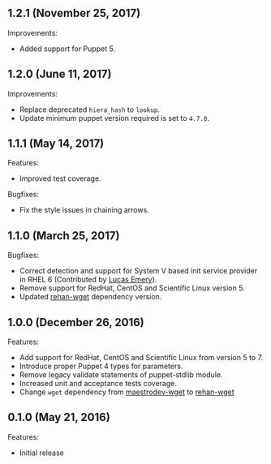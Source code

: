 ## 1.2.1 (November 25, 2017)

Improvements:

  - Added support for Puppet 5.

## 1.2.0 (June 11, 2017)

Improvements:

  - Replace deprecated `hiera_hash` to `lookup`.
  - Update minimum puppet version required is set to `4.7.0`.

## 1.1.1 (May 14, 2017)

Features:

  - Improved test coverage.

Bugfixes:

  - Fix the style issues in chaining arrows.

## 1.1.0 (March 25, 2017)

Bugfixes:

  - Correct detection and support for System V based init service provider in RHEL 6 (Contributed by [Lucas Emery](https://github.com/bt-lemery)).
  - Remove support for RedHat, CentOS and Scientific Linux version 5.
  - Updated [rehan-wget](https://forge.puppet.com/rehan/wget) dependency version.

## 1.0.0 (December 26, 2016)

Features:

  - Add support for RedHat, CentOS and Scientific Linux from version 5 to 7.
  - Introduce proper Puppet 4 types for parameters.
  - Remove legacy validate statements of puppet-stdlib module.
  - Increased unit and acceptance tests coverage.
  - Change `wget` dependency from [maestrodev-wget](https://forge.puppet.com/maestrodev/wget) to [rehan-wget](https://forge.puppet.com/rehan/wget)

## 0.1.0 (May 21, 2016)

Features:

  - Initial release


